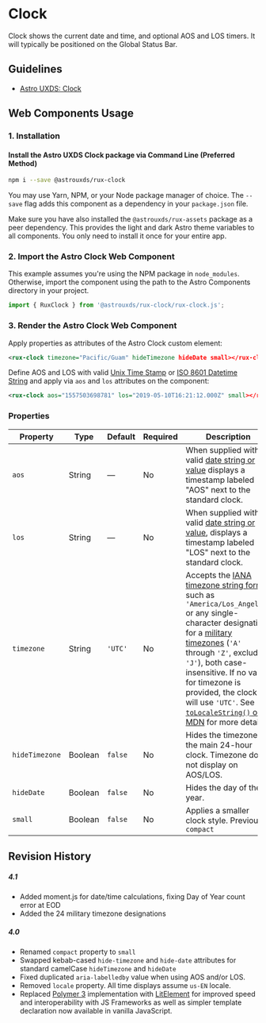 # Clock

Clock shows the current date and time, and optional AOS and LOS timers. It will typically be positioned on the Global Status Bar.

## Guidelines

- [Astro UXDS: Clock](https://www.astrouxds.com/ui-components/clock)

## Web Components Usage

### 1. Installation

#### Install the Astro UXDS Clock package via Command Line (Preferred Method)

```sh
npm i --save @astrouxds/rux-clock
```

You may use Yarn, NPM, or your Node package manager of choice. The `--save` flag adds this component as a dependency in your `package.json` file.

Make sure you have also installed the `@astrouxds/rux-assets`  package as a peer dependency. This provides the light and dark Astro theme variables to all components. You only need to install it once for your entire app.
### 2. Import the Astro Clock Web Component

This example assumes you're using the NPM package in `node_modules`. Otherwise, import the component using the path to the Astro Components directory in your project.

```javascript
import { RuxClock } from '@astrouxds/rux-clock/rux-clock.js';
```

### 3. Render the Astro Clock Web Component

Apply properties as attributes of the Astro Clock custom element:

```xml
<rux-clock timezone="Pacific/Guam" hideTimezone hideDate small></rux-clock>
```

Define AOS and LOS with valid [Unix Time Stamp](http://pubs.opengroup.org/onlinepubs/9699919799/basedefs/V1_chap04.html#tag_04_16) or [ISO 8601 Datetime String](http://www.ecma-international.org/ecma-262/5.1/#sec-15.9.1.15) and apply via `aos` and `los` attributes on the component:

```xml
<rux-clock aos="1557503698781" los="2019-05-10T16:21:12.000Z" small></rux-clock>
```

### Properties

| Property       | Type    | Default | Required | Description                                                                                                                                                                                                                                                                                             |
| -------------- | ------- | ------- | -------- | ------------------------------------------------------------------------------------------------------------------------------------------------------------------------------------------------------------------------------------------------------------------------------------------------------- |
| `aos`          | String  | —       | No       | When supplied with a valid [date string or value](https://developer.mozilla.org/en-US/docs/Web/JavaScript/Reference/Global_Objects/Date#syntax) displays a timestamp labeled "AOS" next to the standard clock.                                                                                          |
| `los`          | String  | —       | No       | When supplied with a valid [date string or value](https://developer.mozilla.org/en-US/docs/Web/JavaScript/Reference/Global_Objects/Date#syntax), displays a timestamp labeled "LOS" next to the standard clock.                                                                                         |
| `timezone`     | String  | `'UTC'` | No       | Accepts the [IANA timezone string format](https://www.iana.org/time-zones) such as `'America/Los_Angeles'` or any single-character designation for a [military timezones](https://en.wikipedia.org/wiki/List_of_military_time_zones) (`'A'` through `'Z'`, excluding `'J'`), both case-insensitive. If no value for timezone is provided, the clock will use `'UTC'`. See [`toLocaleString()` on MDN](https://developer.mozilla.org/en-US/docs/Web/JavaScript/Reference/Global_Objects/Date/toLocaleTimeString#Parameters) for more details.  |
| `hideTimezone` | Boolean | `false` | No       | Hides the timezone in the main 24-hour clock. Timezone does not display on AOS/LOS.                                                                                                                                                                                                                     |
| `hideDate`     | Boolean | `false` | No       | Hides the day of the year.                                                                                                                                                                                                                                                                              |
| `small`        | Boolean | `false` | No       | Applies a smaller clock style. Previously `compact`                                                                                                                                                                                                                                                     |

## Revision History

##### **4.1**
- Added moment.js for date/time calculations, fixing Day of Year count error at EOD
- Added the 24 military timezone designations

##### **4.0**

- Renamed `compact` property to `small`
- Swapped kebab-cased `hide-timezone` and `hide-date` attributes for standard camelCase `hideTimezone` and `hideDate`
- Fixed duplicated `aria-labelledby` value when using AOS and/or LOS.
- Removed `locale` property. All time displays assume `us-EN` locale.
- Replaced [Polymer 3](https://www.polymer-project.org) implementation with [LitElement](https://lit-element.polymer-project.org/) for improved speed and interoperability with JS Frameworks as well as simpler template declaration now available in vanilla JavaScript.
